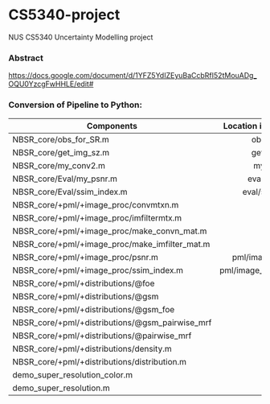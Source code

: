 # CS5340-project
NUS CS5340 Uncertainty Modelling project


### Abstract
https://docs.google.com/document/d/1YFZ5YdIZEyuBaCcbRfI52tMouADg_OQU0YzcgFwHHLE/edit#


### Conversion of Pipeline to Python:
| Components        | Location in Python-Pipeline   | Done?  |
| ----------------- |:-------------:| -----:|
| NBSR_core/obs_for_SR.m | obs_for_SR.py | [X] |
| NBSR_core/get_img_sz.m | get_img_sz.py  | [X] |
| NBSR_core/my_conv2.m   | my_conv2.py   | [X] |
| NBSR_core/Eval/my_psnr.m   |  eval/my_psnr.py  | [X] |
| NBSR_core/Eval/ssim_index.m   |  eval/ssim_index.py   | [X] |
| NBSR_core/+pml/+image_proc/convmtxn.m  |               | [ ] |
| NBSR_core/+pml/+image_proc/imfiltermtx.m   |               | [ ] |
| NBSR_core/+pml/+image_proc/make_convn_mat.m   |               | [ ] |
| NBSR_core/+pml/+image_proc/make_imfilter_mat.m   |               | [ ] |
| NBSR_core/+pml/+image_proc/psnr.m   | pml/image_proc/psnr.py  | [X] |
| NBSR_core/+pml/+image_proc/ssim_index.m   |  pml/image_proc/ssim_index.py  | [X] |
| NBSR_core/+pml/+distributions/@foe   |               | [ ] |
| NBSR_core/+pml/+distributions/@gsm   |               | [ ] |
| NBSR_core/+pml/+distributions/@gsm_foe   |               | [ ] |
| NBSR_core/+pml/+distributions/@gsm_pairwise_mrf   |               | [ ] |
| NBSR_core/+pml/+distributions/@pairwise_mrf   |               | [ ] |
| NBSR_core/+pml/+distributions/density.m   |               | [ ] |
| NBSR_core/+pml/+distributions/distribution.m   |               | [ ] |
| demo_super_resolution_color.m   |               | [ ] |
| demo_super_resolution.m   |               | [ ] |
